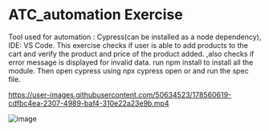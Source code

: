 # ATC_automation Exercise
Tool used for automation : Cypress(can be installed as a node dependency), IDE: VS Code.
This exercise checks if user is able to add products to the cart and verify the product and price of the product added.
,also checks if error message is displayed for invalid data.
run npm install to install all the module.
Then open cypress using npx cypress open or and run the spec file.

https://user-images.githubusercontent.com/50634523/178560619-cdfbc4ea-2307-4989-baf4-310e22a23e9b.mp4

![image](https://user-images.githubusercontent.com/50634523/178560961-3160a572-3a29-4331-84dc-c5f4bb65e4a8.png)
